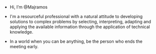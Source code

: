 - Hi, I’m @Majramos

- I'm a resourceful professional with a natural attitude to developing solutions to complex problems by selecting, interpreting, adapting and applying the available information through the application of technical knowledge.

- In a world when you can be anything, be the person who ends the meeting early.
